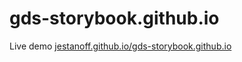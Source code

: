 # gds-storybook.github.io

Live demo <a href="https://jestanoff.github.io/gds-storybook.github.io/?path=/story/avatar--showcase" target="_blank">jestanoff.github.io/gds-storybook.github.io</a>
